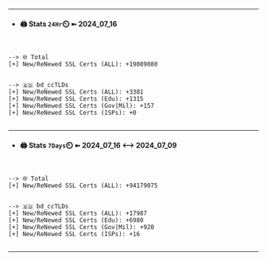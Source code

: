 

---
- #### 🖨️ **Stats** `24Hr`⏲️ ➼ 2024_07_16
```console


--> 🌐 Total
[+] New/ReNewed SSL Certs (ALL): +19089080


--> 🇧🇩 bd_ccTLDs
[+] New/ReNewed SSL Certs (ALL): +3381
[+] New/ReNewed SSL Certs (Edu): +1315
[+] New/ReNewed SSL Certs (Gov|Mil): +157
[+] New/ReNewed SSL Certs (ISPs): +0


```

---
- #### 🖨️ **Stats** `7Days`⏲️ ➼ 2024_07_16 <--> 2024_07_09
```console


--> 🌐 Total
[+] New/ReNewed SSL Certs (ALL): +94179075


--> 🇧🇩 bd_ccTLDs
[+] New/ReNewed SSL Certs (ALL): +17987
[+] New/ReNewed SSL Certs (Edu): +6980
[+] New/ReNewed SSL Certs (Gov|Mil): +920
[+] New/ReNewed SSL Certs (ISPs): +16


```

---

